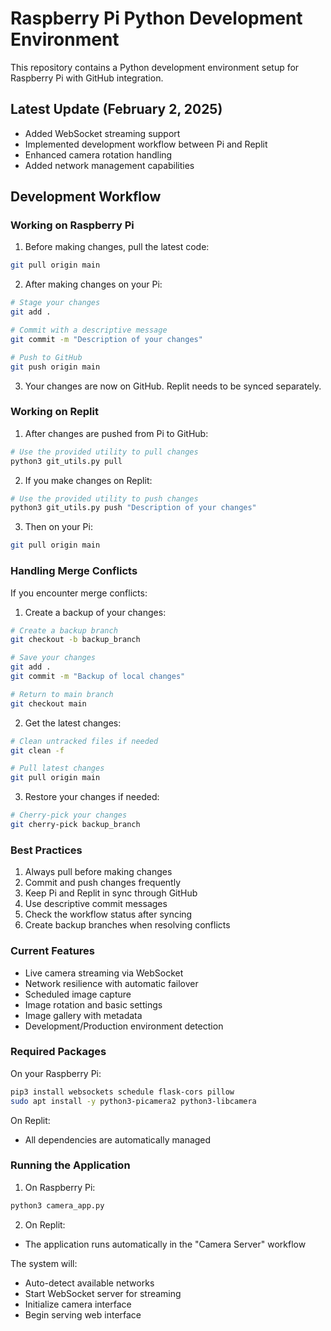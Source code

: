 # Raspberry Pi Python Development Environment
This repository contains a Python development environment setup for Raspberry Pi with GitHub integration.

## Latest Update (February 2, 2025)
- Added WebSocket streaming support
- Implemented development workflow between Pi and Replit
- Enhanced camera rotation handling
- Added network management capabilities

## Development Workflow

### Working on Raspberry Pi

1. Before making changes, pull the latest code:
```bash
git pull origin main
```

2. After making changes on your Pi:
```bash
# Stage your changes
git add .

# Commit with a descriptive message
git commit -m "Description of your changes"

# Push to GitHub
git push origin main
```

3. Your changes are now on GitHub. Replit needs to be synced separately.

### Working on Replit

1. After changes are pushed from Pi to GitHub:
```bash
# Use the provided utility to pull changes
python3 git_utils.py pull
```

2. If you make changes on Replit:
```bash
# Use the provided utility to push changes
python3 git_utils.py push "Description of your changes"
```

3. Then on your Pi:
```bash
git pull origin main
```

### Handling Merge Conflicts

If you encounter merge conflicts:

1. Create a backup of your changes:
```bash
# Create a backup branch
git checkout -b backup_branch

# Save your changes
git add .
git commit -m "Backup of local changes"

# Return to main branch
git checkout main
```

2. Get the latest changes:
```bash
# Clean untracked files if needed
git clean -f

# Pull latest changes
git pull origin main
```

3. Restore your changes if needed:
```bash
# Cherry-pick your changes
git cherry-pick backup_branch
```

### Best Practices

1. Always pull before making changes
2. Commit and push changes frequently
3. Keep Pi and Replit in sync through GitHub
4. Use descriptive commit messages
5. Check the workflow status after syncing
6. Create backup branches when resolving conflicts

### Current Features

- Live camera streaming via WebSocket
- Network resilience with automatic failover
- Scheduled image capture
- Image rotation and basic settings
- Image gallery with metadata
- Development/Production environment detection

### Required Packages

On your Raspberry Pi:
```bash
pip3 install websockets schedule flask-cors pillow
sudo apt install -y python3-picamera2 python3-libcamera
```

On Replit:
- All dependencies are automatically managed

### Running the Application

1. On Raspberry Pi:
```bash
python3 camera_app.py
```

2. On Replit:
- The application runs automatically in the "Camera Server" workflow

The system will:
- Auto-detect available networks
- Start WebSocket server for streaming
- Initialize camera interface
- Begin serving web interface